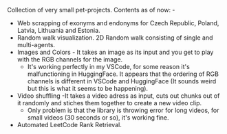Collection of very small pet-projects. Contents as of now: -

- Web scrapping of exonyms and endonyms for Czech Republic, Poland, Latvia, Lithuania and Estonia.
- Random walk visualization. 2D Random walk consisting of single and multi-agents.
- Images and Colors - It takes an image as its input and you get to play with the RGB channels for the image.
  - It's working perfectly in my VSCode, for some reason it's malfunctioning in HuggingFace. It appears that the ordering of RGB channels is different in VSCode and HuggingFace (It sounds weird but this is what it seems to be happening). 
- Video shuffling -It takes a video adress as input, cuts out chunks out of it randomly and stiches them together to create a new video clip.
  -  Only problem is that the library is throwing error for long videos, for small videos (30 seconds or so), it's working fine.
- Automated LeetCode Rank Retrieval.
